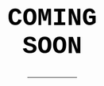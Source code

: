 <style>
body, html {
  height: 100%;
  margin: 0;
}

.bgimg {
  background-image: url('https://thumbs.dreamstime.com/b/website-under-construction-vector-illustration-suitable-web-landing-page-wallpaper-background-banner-book-170708888.jpg');
  height: 100%;
  background-position: center;
  background-size: cover;
  position: relative;
  color: white;
  font-family: "Courier New", Courier, monospace;
  font-size: 25px;
}

.topleft {
  position: absolute;
  top: 0;
  left: 16px;
}

.bottomleft {

font-family: "monospace";
font-size: 15px;
  position: absolute;
  bottom: 0;
  left: 20px;
}

.middle {
  position: absolute;
  top: 50%;
  left: 50%;
  transform: translate(-50%, -50%);
  text-align: center;
  color: black;
}

hr {
  margin: auto;
  width: 40%;
}
</style>
<body>

<div class="bgimg">
  <div class="topleft">
  </div>
  <div class="middle">
    <h1>COMING SOON</h1>
    <hr>
    <p id="time" style="font-size:30px"></p>
  </div>
  <div class="bottomleft">
    <p>All copyrights reserved to Chiheb Mabrouk 2022<br>  
    Tel:+216 29 083 421 </p>
  </div>
</div>

<script>
var countDownDate = new Date("June 5, 2022 15:37:25").getTime();

var countdownfunction = setInterval(function() {
  var now = new Date().getTime();
  var distance = countDownDate - now;

  var days = Math.floor(distance / (1000 * 60 * 60 * 24));
  var hours = Math.floor((distance % (1000 * 60 * 60 * 24)) / (1000 * 60 * 60));
  var minutes = Math.floor((distance % (1000 * 60 * 60)) / (1000 * 60));
  var seconds = Math.floor((distance % (1000 * 60)) / 1000);
  
  document.getElementById("time").innerHTML = days + "d " + hours + "h "
  + minutes + "m " + seconds + "s ";
  
  if (distance < 0) {
    clearInterval(countdownfunction);
    document.getElementById("demo").innerHTML = "EXPIRED";
  }
}, 1000);
</script>

</body>
